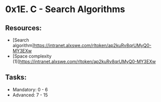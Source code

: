 # 0x1E. C - Search Algorithms 


## Resources:
* [Search algorithm]https://intranet.alxswe.com/rltoken/ap2kuRv8qrUMyQ0-MY3EXw
* [Space complexity (1)]https://intranet.alxswe.com/rltoken/ap2kuRv8qrUMyQ0-MY3EXw

## Tasks:
* Mandatory: 0 - 6
* Advanced: 7 - 15
